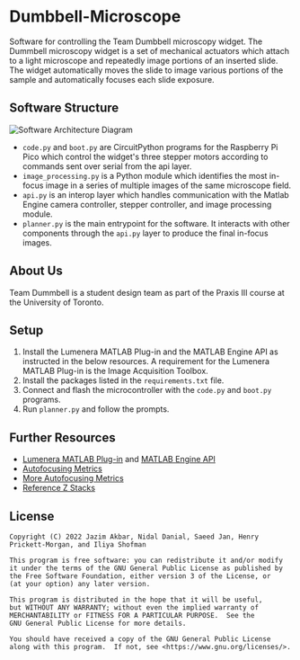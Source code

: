 # Dumbbell-Microscope
Software for controlling the Team Dumbbell microscopy widget. The Dummbell microscopy widget is a set of mechanical actuators which attach to a light microscope and repeatedly image portions of an inserted slide.
The widget automatically moves the slide to image various portions of the sample and automatically focuses each slide exposure.

## Software Structure
![Software Architecture Diagram](https://drive.google.com/uc?export=view&id=1vWPpIpUUFqZDfkjHd6_QA2P0bTIv61rZ)

- `code.py` and `boot.py` are CircuitPython programs for the Raspberry Pi Pico which control the widget's three stepper motors according to commands sent over serial from the api layer.
- `image_processing.py` is a Python module which identifies the most in-focus image in a series of multiple images of the same microscope field.
- `api.py` is an interop layer which handles communication with the Matlab Engine camera controller, stepper controller, and image processing module.
- `planner.py` is the main entrypoint for the software. It interacts with other components through the `api.py` layer to produce the final in-focus images.

## About Us
Team Dummbell is a student design team as part of the Praxis III course at the University of Toronto.

## Setup
1. Install the Lumenera MATLAB Plug-in and the MATLAB Engine API as instructed in the below resources. A requirement for the Lumenera MATLAB Plug-in is the Image Acquisition Toolbox.
2. Install the packages listed in the `requirements.txt` file.
3. Connect and flash the microcontroller with the `code.py` and `boot.py` programs.
4. Run `planner.py` and follow the prompts.

## Further Resources
- [Lumenera MATLAB Plug-in](https://www.lumenera.com/matlab-image-acquisition.html) and [MATLAB Engine API](mathworks.com/help/matlab/matlab_external/install-the-matlab-engine-for-python.html) 
- [Autofocusing Metrics](https://onlinelibrary.wiley.com/doi/full/10.1111/jmi.13064)
- [More Autofocusing Metrics](https://ieeexplore.ieee.org/abstract/document/1545017?casa_token=qrYe0ZHe4dwAAAAA:OtZUMRlPJtLn3xefLA-0QkEZlBXvot3dFesRmVs86TVNshtphdMnTmJcCTsEyw2GigXJTSM)
- [Reference Z Stacks](https://rdr.ucl.ac.uk/articles/dataset/High_Magnification_Z-Stacks_from_Blood_Films/13402301)

## License
    Copyright (C) 2022 Jazim Akbar, Nidal Danial, Saeed Jan, Henry Prickett-Morgan, and Iliya Shofman

    This program is free software: you can redistribute it and/or modify
    it under the terms of the GNU General Public License as published by
    the Free Software Foundation, either version 3 of the License, or
    (at your option) any later version.

    This program is distributed in the hope that it will be useful,
    but WITHOUT ANY WARRANTY; without even the implied warranty of
    MERCHANTABILITY or FITNESS FOR A PARTICULAR PURPOSE.  See the
    GNU General Public License for more details.

    You should have received a copy of the GNU General Public License
    along with this program.  If not, see <https://www.gnu.org/licenses/>.

